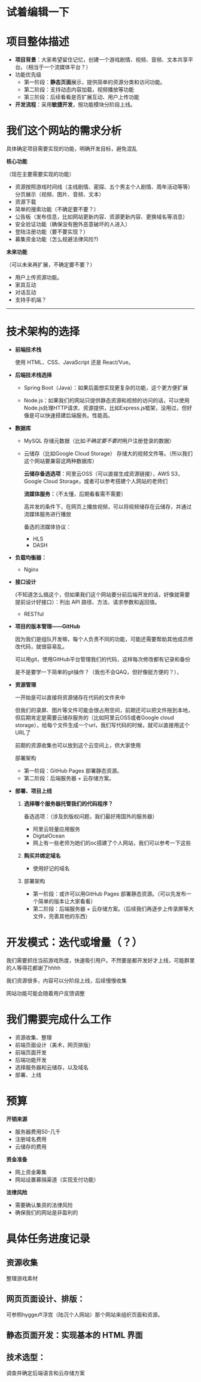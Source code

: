 # 试着编辑一下
# 项目整体描述

- **项目背景**：大家希望留住记忆，创建一个游戏剧情、视频、音频、文本共享平台。（相当于一个流媒体平台？）
- 功能优先级
  - 第一阶段：**静态页面**展示，提供简单的资源分类和访问功能。
  - 第二阶段：支持动态内容加载，视频播放等功能
  - 第三阶段：后续看看是否扩展互动、用户上传功能
- **开发流程**：采用**敏捷开发**，按功能模块分阶段上线。

# 我们这个网站的需求分析

具体确定项目需要实现的功能，明确开发目标，避免混乱

**核心功能**

（现在主要需要实现的功能）

- 资源按照游戏时间线（主线剧情、密探、五个男主个人剧情、周年活动等等）分页展示（视频、图片、音频、文本）
- 资源下载
- 简单的搜索功能（不确定要不要？）
- 公告板（发布信息，比如网站更新内容、资源更新内容、更换域名等消息）
- 安全验证功能（确保没有圈外恶意破坏的人进入）
- 登陆注册功能（要不要实现？）
- 募集资金功能（怎么规避法律风险?)

**未来功能**

（可以未来再扩展，不确定要不要？）

- 用户上传资源功能。
- 家具互动
- 对话互动
- 支持手机端？

------

#  技术架构的选择

- **前端技术栈**

  使用 HTML、CSS、JavaScript 还是 React/Vue。

- **后端技术栈选择**

  - Spring Boot（Java）：如果后面想实现更复杂的功能，这个更方便扩展

  -  Node.js：如果我们的网站只提供静态资源和视频的访问的话，可以使用Node.js处理HTTP请求、资源提供，比如Express.js框架，没用过，但好像是可以快速搭建后端服务。性能高。

- **数据库**

  - MySQL 存储元数据（比如*不确定要不要的*用户注册登录的数据）

  - 云储存（比如Google Cloud Storage） 存储大的视频文件等。（所以我们这个网站要兼容这两种数据库）

    **云储存备选选项**：阿里云OSS（可以直接生成资源链接），AWS S3，Google Cloud Storage，或者可以参考搭建个人网站的老师们

    **流媒体服务：**（不太懂，后期看看需不需要）

    高并发的条件下，在网页上播放视频，可以将视频储存在云储存，并通过流媒体服务进行播放

    备选的流媒体协议：

    - HLS
    - DASH

- **负载均衡器：**

  - Nginx

- **接口设计**

  (不知道怎么搞这个，但如果我们这个网站要分前后端开发的话，好像就需要提前设计好接口）：列出 API 路径、方法、请求参数和返回值。

  - RESTful

- **项目的版本管理——GitHub**

  因为我们是组队开发嘛，每个人负责不同的功能，可能还需要帮助其他成员修改代码，就很容易乱。

  可以用git，使用GitHub平台管理我们的代码，这样每次修改都有记录和备份

  是不是要学一下简单的git操作？（我也不会QAQ，但好像挺方便的？），

- **资源管理**

  一开始是可以直接将资源储存在代码的文件夹中

  但我们的录屏、图片等文件可能会很占用空间，前期还可以把文件拖到本地，但后期肯定是需要云储存服务的（比如阿里云OSS或者Google cloud storage），给每个文件生成一个url，我们写代码的时候，就可以直接用这个URL了

  前期的资源收集也可以放到这个云空间上，供大家使用

  部署架构

  - 第一阶段：GitHub Pages 部署静态资源。
  - 第二阶段：后端服务器 + 云存储方案。

- **部署、项目上线**

  1. **选择哪个服务器托管我们的代码程序？**

     备选选项：（涉及到版权问题，我们最好用国外的服务器）

     - 阿里云轻量应用服务
     - DigitalOcean
     - 网上有一些老师为她们的oc搭建了个人网站，我们可以参考一下这些

  2. **购买并绑定域名**
     - 使用好记的域名

  3. 部署架构
     - 第一阶段：或许可以用GitHub Pages 部署静态资源。（可以先发布一个简单的版本让大家看看）
     - 第二阶段：后端服务器 + 云存储方案。（后续我们再逐步上传录屏等大文件，完善其他的东西）



# 开发模式：迭代或增量（？）

我们需要抓住当前游戏热度，快速吸引用户。不然要是都开发好才上线，可能群里的人等得花都谢了hhhh

我们资源很多，内容可以分阶段上线，后续慢慢收集

网站功能可能会随着用户反馈调整

# 我们需要完成什么工作

- 资源收集、整理
- 前端页面设计（美术，网页排版）
- 前端页面开发
- 后端功能开发
- 选择服务器和云储存，以及域名
- 部署、上线

# 预算

**开销来源**

- 服务器费用50-几千
- 注册域名费用
- 云储存的费用

**资金准备**

- 网上资金筹集
- 网站设置募捐渠道（实现支付功能）

**法律风险**

- 需要确认集资的法律风险
- 确保我们的网站是非盈利的

# 具体任务进度记录



## 资源收集

整理游戏素材



## 网页页面设计、排版：

可参照hygge卢浮宫（陆沉个人网站）那个网站来组织页面和资源。



## 静态页面开发：实现基本的 HTML 界面



## 技术选型：

调查并确定后端语言和云存储方案


